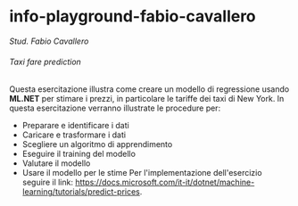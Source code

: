 # info-playground-fabio-cavallero

_Stud. Fabio Cavallero_

###### Taxi fare prediction
Questa esercitazione illustra come creare un modello di regressione usando **ML.NET** per stimare i prezzi, in particolare le tariffe dei taxi di New York.
In questa esercitazione verranno illustrate le procedure per:
- Preparare e identificare i dati
- Caricare e trasformare i dati
- Scegliere un algoritmo di apprendimento
- Eseguire il training del modello
- Valutare il modello
- Usare il modello per le stime
Per l'implementazione dell'esercizio seguire il link: https://docs.microsoft.com/it-it/dotnet/machine-learning/tutorials/predict-prices.
